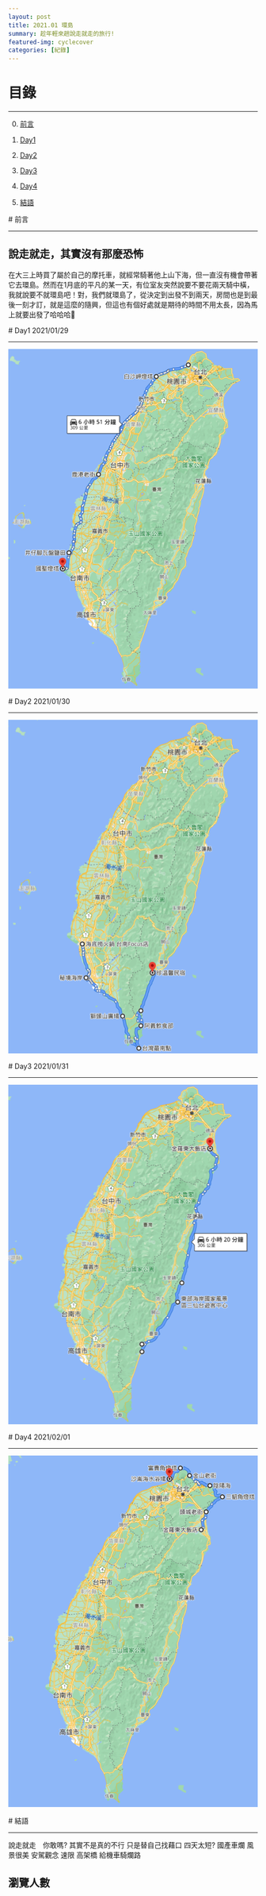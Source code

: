 ```yaml
---
layout: post
title: 2021.01 環島
summary: 趁年輕來趟說走就走的旅行!
featured-img: cyclecover
categories: [紀錄]
---
```


# 目錄

***

0. [前言](#前言)

1. [Day1](#Day1)

2. [Day2](#Day2)

3. [Day3](#Day3)

4. [Day4](#Day4)

5. [結語](#結語)



<a name="前言"/>
# 前言

***

## 說走就走，其實沒有那麼恐怖

在大三上時買了屬於自己的摩托車，就經常騎著他上山下海，但一直沒有機會帶著它去環島。然而在1月底的平凡的某一天，有位室友突然說要不要花兩天騎中橫，我就說要不就環島吧！對，我們就環島了，從決定到出發不到兩天，房間也是到最後一刻才訂，就是這麼的隨興，但這也有個好處就是期待的時間不用太長，因為馬上就要出發了哈哈哈🤣

<a name="Day1"/>
# Day1
2021/01/29

***

![image](https://raw.githubusercontent.com/poi0905/blog/master/assets/img/posts/環島day1路線.png)


<a name="Day2"/>
# Day2
2021/01/30

***

![image](https://raw.githubusercontent.com/poi0905/blog/master/assets/img/posts/環島day2路線.png)



<a name="Day3"/>
# Day3
2021/01/31

***

![image](https://raw.githubusercontent.com/poi0905/blog/master/assets/img/posts/環島day3路線.png)



<a name="Day4"/>
# Day4
2021/02/01

***

![image](https://raw.githubusercontent.com/poi0905/blog/master/assets/img/posts/環島day4路線.png)



<a name="結語"/>
# 結語

***

說走就走　你敢嗎? 其實不是真的不行 只是替自己找藉口
四天太短?
國產車爛
風景很美
安駕觀念
速限 高架橋 給機車騎爛路



## 瀏覽人數
<!-- hitwebcounter Code START -->
                           

